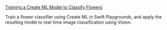 [Training a Create ML Model to Classify Flowers](https://developer.apple.com/documentation/vision/training_a_create_ml_model_to_classify_flowers)

Train a flower classifier using Create ML in Swift Playgrounds, and apply the resulting model to real-time image classification using Vision.
